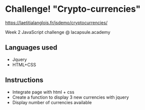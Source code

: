 # Challenge! "Crypto-currencies"
https://laetitialanglois.fr/jsdemo/cryptocurrencies/

Week 2 JavaScript challenge @ lacapsule.academy

## Languages used
- Jquery
- HTML+CSS

## Instructions
- Integrate page with html + css
- Create a function to display 3 new currencies with jquery 
- Display number of currencies available
